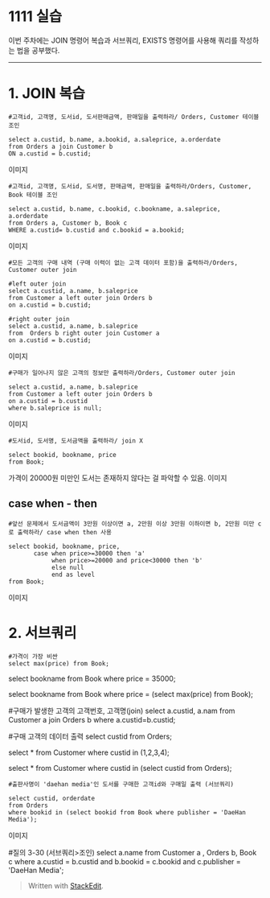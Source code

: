 # 1111 실습

이번 주차에는 JOIN 명령어 복습과 서브쿼리, EXISTS 명령어를 사용해 쿼리를 작성하는 법을 공부했다.

---
# 1. JOIN 복습

    #고객id, 고객명, 도서id, 도서판매금액, 판매일을 출력하라/ Orders, Customer 테이블 조인
    
    select a.custid, b.name, a.bookid, a.saleprice, a.orderdate
    from Orders a join Customer b 
    ON a.custid = b.custid;

이미지


    #고객id, 고객명, 도서id, 도서명, 판매금액, 판매일을 출력하라/Orders, Customer, Book 테이블 조인
    
    select a.custid, b.name, c.bookid, c.bookname, a.saleprice, a.orderdate
    from Orders a, Customer b, Book c
    WHERE a.custid= b.custid and c.bookid = a.bookid;

이미지

    #모든 고객의 구매 내역 (구매 이력이 없는 고객 데이터 포함)을 출력하라/Orders, Customer outer join
    
    #left outer join
    select a.custid, a.name, b.saleprice
    from Customer a left outer join Orders b
    on a.custid = b.custid; 
    
    #right outer join
    select a.custid, a.name, b.saleprice
    from  Orders b right outer join Customer a
    on a.custid = b.custid; 

이미지

    #구매가 일어나지 않은 고객의 정보만 출력하라/Orders, Customer outer join
    
    select a.custid, a.name, b.saleprice
    from Customer a left outer join Orders b
    on a.custid = b.custid
    where b.saleprice is null;

이미지

    #도서id, 도서명, 도서금액을 출력하라/ join X
    
    select bookid, bookname, price
    from Book;
    
가격이 20000원 미만인 도서는 존재하지 않다는 걸 파악할 수 있음.
이미지

## case when - then

    #앞선 문제에서 도서금액이 3만원 이상이면 a, 2만원 이상 3만원 이하이면 b, 2만원 미만 c로 출력하라/ case when then 사용
    
    select bookid, bookname, price, 
           case when price>=30000 then 'a'
                when price>=20000 and price<30000 then 'b'
                else null
                end as level
    from Book;
    
이미지

# 2. 서브쿼리

    #가격이 가장 비싼 
    select max(price) from Book;

select bookname
from Book
where price = 35000;

select bookname
from Book
where price = (select max(price) from Book);

#구매가 발생한 고객의 고객번호, 고객명(join)
select a.custid, a.nam
from Customer a join Orders b
where a.custid=b.custid;

#구매 고객의 데이터 출력 
select custid from Orders;

select *
from Customer
where custid in (1,2,3,4);

select *
from Customer
where custid in (select custid from Orders);

    #출판사명이 'daehan media'인 도서를 구매한 고객id와 구매일 출력 (서브쿼리)
    
    select custid, orderdate
    from Orders
    where bookid in (select bookid from Book where publisher = 'DaeHan Media');

이미지

#질의 3-30 (서브쿼리>조인)
select a.name
from Customer a , Orders b, Book c 
where a.custid = b.custid 
and b.bookid = c.bookid 
and c.publisher = 'DaeHan Media';

> Written with [StackEdit](https://stackedit.io/).


<!--stackedit_data:
eyJoaXN0b3J5IjpbLTYzMDE1MzMxOF19
-->